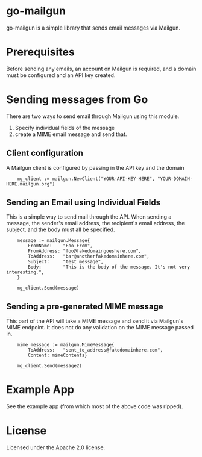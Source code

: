 # go-mailgun

go-mailgun is a simple library that sends email messages via Mailgun.

# Prerequisites

Before sending any emails, an account on Mailgun is required, and a domain must
be configured and an API key created.

# Sending messages from Go

There are two ways to send email through Mailgun using this module.

1. Specify individual fields of the message
2. create a MIME email message and send that.

## Client configuration

A Mailgun client is configured by passing in the API key and the domain

```
	mg_client := mailgun.NewClient("YOUR-API-KEY-HERE", "YOUR-DOMAIN-HERE.mailgun.org")
```

## Sending an Email using Individual Fields

This is a simple way to send mail through the API. When sending a message,
the sender's email address, the recipient's email address, the subject,
and the body must all be specified.

```
	message := mailgun.Message{
		FromName:    "Foo From",
		FromAddress: "foo@fakedomaingoeshere.com",
		ToAddress:   "bar@anotherfakedomainhere.com",
		Subject:     "test message",
		Body:        "This is the body of the message. It's not very interesting.",
	}

	mg_client.Send(message)
```

## Sending a pre-generated MIME message

This part of the API will take a MIME message and send it via Mailgun's
MIME endpoint. It does not do any validation on the MIME message passed
in.

```
	mime_message := mailgun.MimeMessage{
		ToAddress:   "sent_to_address@fakedomainhere.com",
		Content: mimeContents}

	mg_client.Send(message2)
```

# Example App

See the example app (from which most of the above code was ripped).

# License

Licensed under the Apache 2.0 license.

